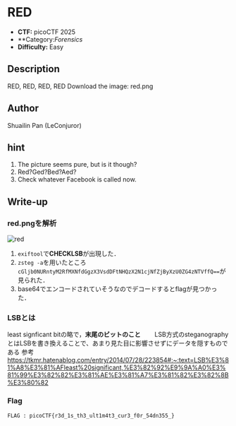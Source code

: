 # RED

- **CTF:** picoCTF 2025
- **Category:*Forensics* 
- **Difficulty:** Easy

## Description

RED, RED, RED, RED
Download the image: red.png

## Author
Shuailin Pan (LeConjuror)
## hint
1. The picture seems pure, but is it though?
2. Red?Ged?Bed?Aed?
3. Check whatever Facebook is called now.

## Write-up

### red.pngを解析
![red](https://github.com/user-attachments/assets/5a0e2956-8ab9-42d0-911c-3538c282daee)

1. `exiftool`で**CHECKLSB**が出現した．
2. `zsteg -a`を用いたところ`cGljb0NURntyM2RfMXNfdGgzX3VsdDFtNHQzX2N1cjNfZjByXzU0ZG4zNTVffQ==`が見られた．
3. base64でエンコードされていそうなのでデコードするとflagが見つかった．

### LSBとは
least signficant bitの略で，**末尾のビットのこと**　　
LSB方式のsteganographyとはLSBを書き換えることで、あまり見た目に影響させずにデータを隠すものである
参考　　
https://tkmr.hatenablog.com/entry/2014/07/28/223854#:~:text=LSB%E3%81%A8%E3%81%AFleast%20significant,%E3%82%92%E9%9A%A0%E3%81%99%E3%82%82%E3%81%AE%E3%81%A7%E3%81%82%E3%82%8B%E3%80%82

### Flag
`FLAG : picoCTF{r3d_1s_th3_ult1m4t3_cur3_f0r_54dn355_}`
